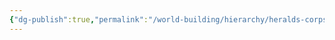 ```yaml
---
{"dg-publish":true,"permalink":"/world-building/hierarchy/heralds-corps/factions/researchers/mage-scholars-faction/"}
---
```


